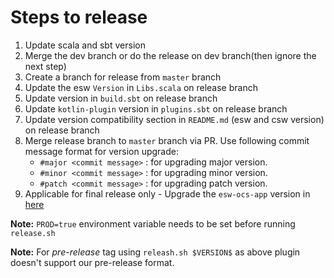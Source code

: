 # Steps to release

1. Update scala and sbt version
2. Merge the dev branch or do the release on dev branch(then ignore the next step) 
3. Create a branch for release from `master` branch
4. Update the esw `Version` in `Libs.scala` on release branch
5. Update version in `build.sbt` on release branch
6. Update `kotlin-plugin` version in `plugins.sbt` on release branch
7. Update version compatibility section in `README.md` (esw and csw version) on release branch
8. Merge release branch to `master` branch via PR. Use following commit message format for version upgrade:
    - `#major <commit message>`  : for upgrading major version.
    - `#minor <commit message>`  : for upgrading minor version. 
    - `#patch <commit message>`  : for upgrading patch version. 
9. Applicable for final release only - Upgrade the `esw-ocs-app` version in [here](https://github.com/tmtsoftware/osw-apps/blob/master/apps.json)

**Note:** `PROD=true` environment variable needs to be set before running `release.sh`

**Note:** For *pre-release* tag using `releash.sh $VERSION$` as above plugin doesn't support our pre-release format.
    
